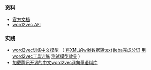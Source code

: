 ### 资料
* [官方文档](https://radimrehurek.com/gensim/apiref.html)
* [word2vec API](https://radimrehurek.com/gensim/models/word2vec.html)

### 实践
* [word2vec训练中文模型](https://www.zybuluo.com/hanxiaoyang/note/472184) （ [将XML的wiki数据转text](./process_wiki_data.py) [jieba完成分词](../jieba/read_save.ipynb) [用word2vec工具训练](./train_word2vec_model.py) [测试模型效果](./test_word2vec.ipynb) ）
* [加载腾讯开源的中文word2vec词向量语料库](./load_w2v_ch.py)

